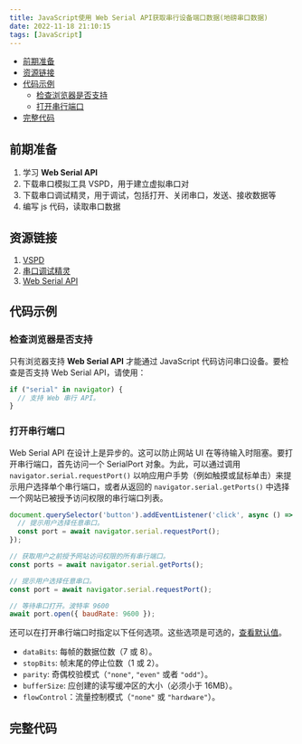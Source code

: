 ```yaml
---
title: JavaScript使用 Web Serial API获取串行设备端口数据(地磅串口数据)
date: 2022-11-18 21:10:15
tags: [JavaScript]
---
```


* [前期准备](#前期准备)
* [资源链接](#资源链接)
* [代码示例](#代码示例)
  * [检查浏览器是否支持](#检查浏览器是否支持)
  * [打开串行端口](#打开串行端口)
* [完整代码](#完整代码)

<!-- more -->

## 前期准备

1. 学习 **Web Serial API**
2. 下载串口模拟工具 VSPD，用于建立虚拟串口对
3. 下载串口调试精灵，用于调试，包括打开、关闭串口，发送、接收数据等
4. 编写 js 代码，读取串口数据

## 资源链接

1. [VSPD](https://cn.bing.com/search?q=VSPD)
2. [串口调试精灵](https://cn.bing.com/search?q=串口调试精灵)
3. [Web Serial API](https://cn.bing.com/search?q=Chrome%20Web%20Serial%20API)

## 代码示例

### 检查浏览器是否支持

只有浏览器支持 **Web Serial API** 才能通过 JavaScript 代码访问串口设备。要检查是否支持 Web Serial API，请使用：

```JavaScript
if ("serial" in navigator) {
  // 支持 Web 串行 API。
}
```

### 打开串行端口

Web Serial API 在设计上是异步的。这可以防止网站 UI 在等待输入时阻塞。要打开串行端口，首先访问一个 SerialPort 对象。为此，可以通过调用 `navigator.serial.requestPort()` 以响应用户手势（例如触摸或鼠标单击）来提示用户选择单个串行端口，或者从返回的 `navigator.serial.getPorts()` 中选择一个网站已被授予访问权限的串行端口列表。

```JavaScript
document.querySelector('button').addEventListener('click', async () => {
  // 提示用户选择任意串口。
  const port = await navigator.serial.requestPort();
});
```

```JavaScript
// 获取用户之前授予网站访问权限的所有串行端口。
const ports = await navigator.serial.getPorts();
```

```JavaScript
// 提示用户选择任意串口。
const port = await navigator.serial.requestPort();

// 等待串口打开。波特率 9600
await port.open({ baudRate: 9600 });
```

还可以在打开串行端口时指定以下任何选项。这些选项是可选的，[查看默认值](https://wicg.github.io/serial/#serialoptions-dictionary)。

* `dataBits`: 每帧的数据位数（7 或 8）。
* `stopBits`: 帧末尾的停止位数（1 或 2）。
* `parity`: 奇偶校验模式（`"none"`, `"even"` 或者 `"odd"`）。
* `bufferSize`: 应创建的读写缓冲区的大小（必须小于 16MB）。
* `flowControl`：流量控制模式（`"none"` 或 `"hardware"`）。

## 完整代码
